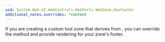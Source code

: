 ```yaml
---
uid: System.Web.UI.WebControls.WebParts.WebZone.HasFooter
additional_notes.overrides: *content
---
```


<p>If you are creating a custom tool zone that derives from <xref href="System.Web.UI.WebControls.WebParts.ToolZone"></xref>, you can override the <xref href="System.Web.UI.WebControls.WebParts.WebZone.RenderFooter(System.Web.UI.HtmlTextWriter)"></xref> method and provide rendering for your zone's footer.</p>


